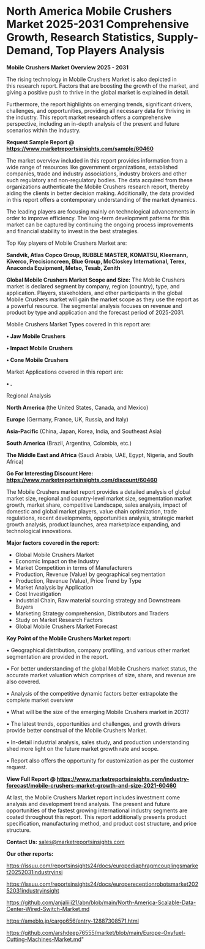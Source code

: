 # North America Mobile Crushers Market 2025-2031 Comprehensive Growth, Research Statistics, Supply-Demand,  Top Players Analysis

<Strong> Mobile Crushers Market Overview 2025 - 2031</strong>

The rising technology in Mobile Crushers Market is also depicted in this research report. Factors that are boosting the growth of the market, and giving a positive push to thrive in the global market is explained in detail.

Furthermore, the report highlights on emerging trends, significant drivers, challenges, and opportunities, providing all necessary data for thriving in the industry. This report market research offers a comprehensive perspective, including an in-depth analysis of the present and future scenarios within the industry.

<strong>Request Sample Report @ <a href=https://www.marketreportsinsights.com/sample/60460>https://www.marketreportsinsights.com/sample/60460</a></strong>

The market overview included in this report provides information from a wide range of resources like government organizations, established companies, trade and industry associations, industry brokers and other such regulatory and non-regulatory bodies. The data acquired from these organizations authenticate the Mobile Crushers research report, thereby aiding the clients in better decision making. Additionally, the data provided in this report offers a contemporary understanding of the market dynamics.

The leading players are focusing mainly on technological advancements in order to improve efficiency. The long-term development patterns for this market can be captured by continuing the ongoing process improvements and financial stability to invest in the best strategies.

Top Key players of Mobile Crushers Market are:

<strong>Sandvik, Atlas Copco Group, RUBBLE MASTER, KOMATSU, Kleemann, Kiverco, Precisioncreen, Blue Group, McCloskey International, Terex, Anaconda Equipment, Metso, Tesab, Zenith</strong>

<strong><b>Global Mobile Crushers Market Scope and Size:</b></strong>
The Mobile Crushers market is declared segment by company, region (country), type, and application. Players, stakeholders, and other participants in the global Mobile Crushers market will gain the market scope as they use the report as a powerful resource. The segmental analysis focuses on revenue and product by type and application and the forecast period of 2025-2031.

Mobile Crushers Market Types covered in this report are:

<strong>• Jaw Mobile Crushers

• Impact Mobile Crushers

• Cone Mobile Crushers</strong>

Market Applications covered in this report are:

<strong>• .</strong> 

Regional Analysis

<strong>North America</strong> (the United States, Canada, and Mexico)

<strong>Europe</strong> (Germany, France, UK, Russia, and Italy)

<strong>Asia-Pacific</strong> (China, Japan, Korea, India, and Southeast Asia)

<strong>South America</strong> (Brazil, Argentina, Colombia, etc.)

<strong>The Middle East and Africa</strong> (Saudi Arabia, UAE, Egypt, Nigeria, and South Africa)

<strong>Go For Interesting Discount Here: <a href=https://www.marketreportsinsights.com/discount/60460>https://www.marketreportsinsights.com/discount/60460</a></strong>

The Mobile Crushers market report provides a detailed analysis of global market size, regional and country-level market size, segmentation market growth, market share, competitive Landscape, sales analysis, impact of domestic and global market players, value chain optimization, trade regulations, recent developments, opportunities analysis, strategic market growth analysis, product launches, area marketplace expanding, and technological innovations.

<strong><b>Major factors covered in the report:</b></strong>
<ul>
  <li>Global Mobile Crushers Market </li>
  <li>Economic Impact on the Industry</li>
  <li>Market Competition in terms of Manufacturers</li>
  <li>Production, Revenue (Value) by geographical segmentation</li>
  <li>Production, Revenue (Value), Price Trend by Type</li>
  <li>Market Analysis by Application</li>
  <li>Cost Investigation</li>
  <li>Industrial Chain, Raw material sourcing strategy and Downstream Buyers</li>
  <li>Marketing Strategy comprehension, Distributors and Traders</li>
  <li>Study on Market Research Factors</li>
  <li>Global Mobile Crushers Market Forecast</li>
</ul>

<strong><b>Key Point of the Mobile Crushers Market report:</b></strong>

• Geographical distribution, company profiling, and various other market segmentation are provided in the report.

• For better understanding of the global Mobile Crushers market status, the accurate market valuation which comprises of size, share, and revenue are also covered.

• Analysis of the competitive dynamic factors better extrapolate the complete market overview

• What will be the size of the emerging Mobile Crushers market in 2031?

• The latest trends, opportunities and challenges, and growth drivers provide better construal of the Mobile Crushers Market.

• In-detail industrial analysis, sales study, and production understanding shed more light on the future market growth rate and scope.

• Report also offers the opportunity for customization as per the customer request.

<strong><b>View Full Report @ <a href=https://www.marketreportsinsights.com/industry-forecast/mobile-crushers-market-growth-and-size-2021-60460>https://www.marketreportsinsights.com/industry-forecast/mobile-crushers-market-growth-and-size-2021-60460</a></b></strong>


At last, the Mobile Crushers Market report includes investment come analysis and development trend analysis. The present and future opportunities of the fastest growing international industry segments are coated throughout this report. This report additionally presents product specification, manufacturing method, and product cost structure, and price structure.

<strong>Contact Us:</strong>
sales@marketreportsinsights.com

<strong>Our other reports:</strong>

<a href=https://issuu.com/reportsinsights24/docs/europediaphragmcouplingsmarket20252031industryinsi>https://issuu.com/reportsinsights24/docs/europediaphragmcouplingsmarket20252031industryinsi</a>

<a href=https://issuu.com/reportsinsights24/docs/europereceptionrobotsmarket20252031industryinsight>https://issuu.com/reportsinsights24/docs/europereceptionrobotsmarket20252031industryinsight</a>

<a href=https://github.com/anjaliiii21/abn/blob/main/North-America-Scalable-Data-Center-Wired-Switch-Market.md>https://github.com/anjaliiii21/abn/blob/main/North-America-Scalable-Data-Center-Wired-Switch-Market.md</a>

<a href=https://ameblo.jp/cargo656/entry-12887308571.html>https://ameblo.jp/cargo656/entry-12887308571.html</a>

<a href=https://github.com/arshdeep76555/market/blob/main/Europe-Oxyfuel-Cutting-Machines-Market.md>https://github.com/arshdeep76555/market/blob/main/Europe-Oxyfuel-Cutting-Machines-Market.md</a>"
